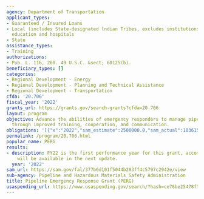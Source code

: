 ```yaml
---
agency: Department of Transportation
applicant_types:
- Guaranteed / Insured Loans
- Local (includes State-designated lndian Tribes, excludes institutions of higher
  education and hospitals
- State
assistance_types:
- Training
authorizations:
- Pub. L. 116, 260. 49 U.S.C. &sect; 60125(b).
beneficiary_types: []
categories:
- Regional Development - Energy
- Regional Development - Planning and Technical Assistance
- Regional Development - Transportation
cfda: '20.706'
fiscal_year: '2022'
grants_url: https://grants.gov/search-grants?cfda=20.706
layout: program
objective: Advance the abilities of emergency responders to manage pipeline emergencies
  through improved training, cooperation, and communication.
obligations: '[{"x":"2022","sam_estimate":2500000.0,"sam_actual":1036159.0,"usa_spending_actual":250177.0},{"x":"2023","sam_estimate":5824848.0,"sam_actual":0.0,"usa_spending_actual":1069719.0},{"x":"2024","sam_estimate":2500000.0,"sam_actual":0.0,"usa_spending_actual":639022.0}]'
permalink: /program/20.706.html
popular_name: PERG
results:
- description: FY22 is the first performance year for this grant, accomplishments
    will be available in the next update.
  year: '2022'
sam_url: https://sam.gov/fal/377b6d101f5044b283ff4c5797c2942e/view
sub-agency: Pipeline and Hazardous Materials Safety Administration
title: Pipeline Emergency Response Grant (PERG)
usaspending_url: https://www.usaspending.gov/search/?hash=ce76be25478f768cb44017320324e29b
---
```

